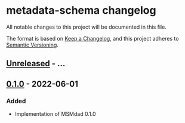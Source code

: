 # metadata-schema changelog

All notable changes to this project will be documented in this file.

The format is based on [Keep a Changelog](https://keepachangelog.com/en/1.0.0/),
and this project adheres to [Semantic Versioning](https://semver.org/spec/v2.0.0.html).

## [Unreleased] - ...

## [0.1.0] - 2022-06-01
### Added
- Implementation of MSMdad 0.1.0


[Unreleased]: https://github.com/imi-bigpicture/metadata-schema/compare/0.1.0..HEAD
[0.1.0]: https://github.com/imi-bigpicture/metadata-schema/tree/refs/tags/v0.1.0
